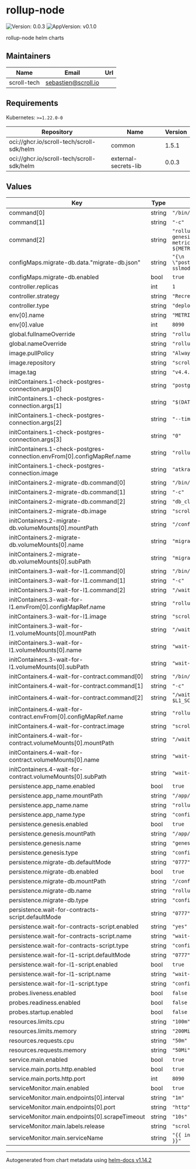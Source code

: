 # rollup-node

![Version: 0.0.3](https://img.shields.io/badge/Version-0.0.3-informational?style=flat-square) ![AppVersion: v0.1.0](https://img.shields.io/badge/AppVersion-v0.1.0-informational?style=flat-square)

rollup-node helm charts

## Maintainers

| Name | Email | Url |
| ---- | ------ | --- |
| scroll-tech | <sebastien@scroll.io> |  |

## Requirements

Kubernetes: `>=1.22.0-0`

| Repository | Name | Version |
|------------|------|---------|
| oci://ghcr.io/scroll-tech/scroll-sdk/helm | common | 1.5.1 |
| oci://ghcr.io/scroll-tech/scroll-sdk/helm | external-secrets-lib | 0.0.3 |

## Values

| Key | Type | Default | Description |
|-----|------|---------|-------------|
| command[0] | string | `"/bin/sh"` |  |
| command[1] | string | `"-c"` |  |
| command[2] | string | `"rollup_relayer --config /app/conf/rollup-config.json --genesis /app/genesis/genesis.json --import-genesis --metrics --metrics.addr 0.0.0.0 --metrics.port ${METRICS_PORT} --log.debug --verbosity 3"` |  |
| configMaps.migrate-db.data."migrate-db.json" | string | `"{\n    \"driver_name\": \"postgres\",\n    \"dsn\": \"postgres://postgres:qwerty12345@postgresql:5432/scroll?sslmode=disable\"\n}\n"` |  |
| configMaps.migrate-db.enabled | bool | `true` |  |
| controller.replicas | int | `1` |  |
| controller.strategy | string | `"Recreate"` |  |
| controller.type | string | `"deployment"` |  |
| env[0].name | string | `"METRICS_PORT"` |  |
| env[0].value | int | `8090` |  |
| global.fullnameOverride | string | `"rollup-node"` |  |
| global.nameOverride | string | `"rollup-node"` |  |
| image.pullPolicy | string | `"Always"` |  |
| image.repository | string | `"scrolltech/rollup-relayer"` |  |
| image.tag | string | `"v4.4.57"` |  |
| initContainers.1-check-postgres-connection.args[0] | string | `"postgresql"` |  |
| initContainers.1-check-postgres-connection.args[1] | string | `"$(DATABASE_URL)"` |  |
| initContainers.1-check-postgres-connection.args[2] | string | `"--timeout"` |  |
| initContainers.1-check-postgres-connection.args[3] | string | `"0"` |  |
| initContainers.1-check-postgres-connection.envFrom[0].configMapRef.name | string | `"rollup-node-env"` |  |
| initContainers.1-check-postgres-connection.image | string | `"atkrad/wait4x:latest"` |  |
| initContainers.2-migrate-db.command[0] | string | `"/bin/sh"` |  |
| initContainers.2-migrate-db.command[1] | string | `"-c"` |  |
| initContainers.2-migrate-db.command[2] | string | `"db_cli migrate --config /config/migrate-db.json"` |  |
| initContainers.2-migrate-db.image | string | `"scrolltech/rollup-db-cli"` |  |
| initContainers.2-migrate-db.volumeMounts[0].mountPath | string | `"/config/migrate-db.json"` |  |
| initContainers.2-migrate-db.volumeMounts[0].name | string | `"migrate-db"` |  |
| initContainers.2-migrate-db.volumeMounts[0].subPath | string | `"migrate-db.json"` |  |
| initContainers.3-wait-for-l1.command[0] | string | `"/bin/sh"` |  |
| initContainers.3-wait-for-l1.command[1] | string | `"-c"` |  |
| initContainers.3-wait-for-l1.command[2] | string | `"/wait-for-l1.sh $L1_RPC_ENDPOINT"` |  |
| initContainers.3-wait-for-l1.envFrom[0].configMapRef.name | string | `"rollup-node-env"` |  |
| initContainers.3-wait-for-l1.image | string | `"scrolltech/scroll-alpine:v0.0.1"` |  |
| initContainers.3-wait-for-l1.volumeMounts[0].mountPath | string | `"/wait-for-l1.sh"` |  |
| initContainers.3-wait-for-l1.volumeMounts[0].name | string | `"wait-for-l1-script"` |  |
| initContainers.3-wait-for-l1.volumeMounts[0].subPath | string | `"wait-for-l1.sh"` |  |
| initContainers.4-wait-for-contract.command[0] | string | `"/bin/sh"` |  |
| initContainers.4-wait-for-contract.command[1] | string | `"-c"` |  |
| initContainers.4-wait-for-contract.command[2] | string | `"/wait-for-contract.sh $L1_RPC_ENDPOINT $L1_SCROLL_CHAIN_PROXY_ADDR"` |  |
| initContainers.4-wait-for-contract.envFrom[0].configMapRef.name | string | `"rollup-node-env"` |  |
| initContainers.4-wait-for-contract.image | string | `"scrolltech/scroll-alpine:v0.0.1"` |  |
| initContainers.4-wait-for-contract.volumeMounts[0].mountPath | string | `"/wait-for-contract.sh"` |  |
| initContainers.4-wait-for-contract.volumeMounts[0].name | string | `"wait-for-contracts-script"` |  |
| initContainers.4-wait-for-contract.volumeMounts[0].subPath | string | `"wait-for-contract.sh"` |  |
| persistence.app_name.enabled | bool | `true` |  |
| persistence.app_name.mountPath | string | `"/app/conf/"` |  |
| persistence.app_name.name | string | `"rollup-config"` |  |
| persistence.app_name.type | string | `"configMap"` |  |
| persistence.genesis.enabled | bool | `true` |  |
| persistence.genesis.mountPath | string | `"/app/genesis/"` |  |
| persistence.genesis.name | string | `"genesis-config"` |  |
| persistence.genesis.type | string | `"configMap"` |  |
| persistence.migrate-db.defaultMode | string | `"0777"` |  |
| persistence.migrate-db.enabled | bool | `true` |  |
| persistence.migrate-db.mountPath | string | `"/config/migrate-db.json"` |  |
| persistence.migrate-db.name | string | `"rollup-node-migrate-db"` |  |
| persistence.migrate-db.type | string | `"configMap"` |  |
| persistence.wait-for-contracts-script.defaultMode | string | `"0777"` |  |
| persistence.wait-for-contracts-script.enabled | string | `"yes"` |  |
| persistence.wait-for-contracts-script.name | string | `"wait-for-contracts-script"` |  |
| persistence.wait-for-contracts-script.type | string | `"configMap"` |  |
| persistence.wait-for-l1-script.defaultMode | string | `"0777"` |  |
| persistence.wait-for-l1-script.enabled | bool | `true` |  |
| persistence.wait-for-l1-script.name | string | `"wait-for-l1-script"` |  |
| persistence.wait-for-l1-script.type | string | `"configMap"` |  |
| probes.liveness.enabled | bool | `false` |  |
| probes.readiness.enabled | bool | `false` |  |
| probes.startup.enabled | bool | `false` |  |
| resources.limits.cpu | string | `"100m"` |  |
| resources.limits.memory | string | `"200Mi"` |  |
| resources.requests.cpu | string | `"50m"` |  |
| resources.requests.memory | string | `"50Mi"` |  |
| service.main.enabled | bool | `true` |  |
| service.main.ports.http.enabled | bool | `true` |  |
| service.main.ports.http.port | int | `8090` |  |
| serviceMonitor.main.enabled | bool | `true` |  |
| serviceMonitor.main.endpoints[0].interval | string | `"1m"` |  |
| serviceMonitor.main.endpoints[0].port | string | `"http"` |  |
| serviceMonitor.main.endpoints[0].scrapeTimeout | string | `"10s"` |  |
| serviceMonitor.main.labels.release | string | `"scroll-sdk"` |  |
| serviceMonitor.main.serviceName | string | `"{{ include \"scroll.common.lib.chart.names.fullname\" $ }}"` |  |

----------------------------------------------
Autogenerated from chart metadata using [helm-docs v1.14.2](https://github.com/norwoodj/helm-docs/releases/v1.14.2)
